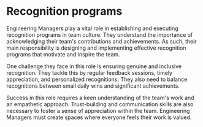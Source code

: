 # Recognition programs

Engineering Managers play a vital role in establishing and executing recognition programs in team culture. They understand the importance of acknowledging their team's contributions and achievements. As such, their main responsibility is designing and implementing effective recognition programs that motivate and inspire the team. 

One challenge they face in this role is ensuring genuine and inclusive recognition. They tackle this by regular feedback sessions, timely appreciation, and personalized recognitions. They also need to balance recognitions between small daily wins and significant achievements. 

Success in this role requires a keen understanding of the team's work and an empathetic approach. Trust-building and communication skills are also necessary to foster a sense of appreciation within the team. Engineering Managers must create spaces where everyone feels their work is valued.